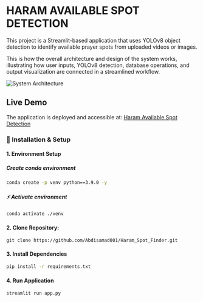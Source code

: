 # HARAM AVAILABLE SPOT DETECTION 

This project is a Streamlit-based application that uses YOLOv8 object detection to identify available prayer spots from uploaded videos or images.

This is how the overall architecture and design of the system works, illustrating how user inputs, YOLOv8 detection, database operations, and output visualization are connected in a streamlined workflow.

![System Architecture](./asset/System%20Architecture.svg)



## Live Demo
The application is deployed and accessible at:
[Haram Available Spot Detection](https://haramspotfinder-f2ntqrqjzygjc6g9hzhov9.streamlit.app/)


### 🚀 Installation & Setup

#### 1. Environment Setup
##### Create conda environment
```bash
conda create -p venv python==3.9.0 -y
```

##### ⚡ Activate environment
```bash
conda activate ./venv
```

#### 2. Clone Repository:
`git clone https://github.com/Abdisamad001/Haram_Spot_Finder.git` 

#### 3. Install Dependencies
```bash
pip install -r requirements.txt
```

#### 4. Run Application 
```bash
streamlit run app.py
```